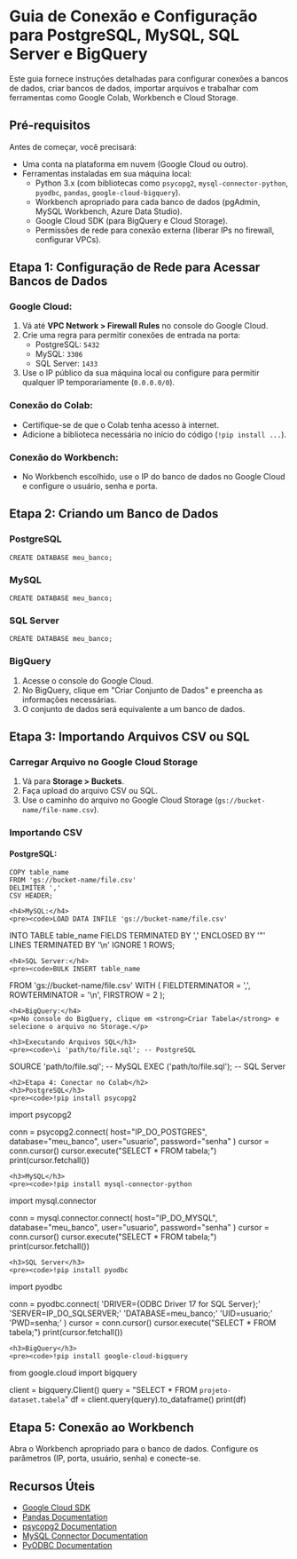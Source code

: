 <h1>Guia de Conexão e Configuração para PostgreSQL, MySQL, SQL Server e BigQuery</h1>
<p>Este guia fornece instruções detalhadas para configurar conexões a bancos de dados, criar bancos de dados, importar arquivos e trabalhar com ferramentas como Google Colab, Workbench e Cloud Storage.</p>

<h2>Pré-requisitos</h2>
<p>Antes de começar, você precisará:</p>
<ul>
<li>Uma conta na plataforma em nuvem (Google Cloud ou outro).</li>
  <li>Ferramentas instaladas em sua máquina local:
  <ul>
    <li>Python 3.x (com bibliotecas como <code>psycopg2</code>, <code>mysql-connector-python</code>, <code>pyodbc</code>, <code>pandas</code>, <code>google-cloud-bigquery</code>).</li>
    <li>Workbench apropriado para cada banco de dados (pgAdmin, MySQL Workbench, Azure Data Studio).</li>
    <li>Google Cloud SDK (para BigQuery e Cloud Storage).</li>
         <li>Permissões de rede para conexão externa (liberar IPs no firewall, configurar VPCs).</li>
      </ul>
    </li>
  </ul>

  <h2>Etapa 1: Configuração de Rede para Acessar Bancos de Dados</h2>
  <h3>Google Cloud:</h3>
    <ol>
   <li>Vá até <strong>VPC Network &gt; Firewall Rules</strong> no console do Google Cloud.</li>
  <li>Crie uma regra para permitir conexões de entrada na porta:
 <ul>
   <li>PostgreSQL: <code>5432</code></li>
   <li>MySQL: <code>3306</code></li>
  <li>SQL Server: <code>1433</code></li>
  </ul>
 </li>
  <li>Use o IP público da sua máquina local ou configure para permitir qualquer IP temporariamente (<code>0.0.0.0/0</code>).</li>
    </ol>

  <h3>Conexão do Colab:</h3>
  <ul>
  <li>Certifique-se de que o Colab tenha acesso à internet.</li>
 <li>Adicione a biblioteca necessária no início do código (<code>!pip install ...</code>).</li>
  </ul>

<h3>Conexão do Workbench:</h3>
<ul>
        <li>No Workbench escolhido, use o IP do banco de dados no Google Cloud e configure o usuário, senha e porta.</li>
</ul>

<h2>Etapa 2: Criando um Banco de Dados</h2>
<h3>PostgreSQL</h3>
<pre><code>CREATE DATABASE meu_banco;</code></pre>

<h3>MySQL</h3>
<pre><code>CREATE DATABASE meu_banco;</code></pre>

<h3>SQL Server</h3>
<pre><code>CREATE DATABASE meu_banco;</code></pre>

<h3>BigQuery</h3>
<ol>
<li>Acesse o console do Google Cloud.</li>
<li>No BigQuery, clique em "Criar Conjunto de Dados" e preencha as informações necessárias.</li>
<li>O conjunto de dados será equivalente a um banco de dados.</li>
</ol>

<h2>Etapa 3: Importando Arquivos CSV ou SQL</h2>
<h3>Carregar Arquivo no Google Cloud Storage</h3>
  <ol>
<li>Vá para <strong>Storage &gt; Buckets</strong>.</li>
 <li>Faça upload do arquivo CSV ou SQL.</li>
 <li>Use o caminho do arquivo no Google Cloud Storage (<code>gs://bucket-name/file-name.csv</code>).</li>
 </ol>
<h3>Importando CSV</h3>
<h4>PostgreSQL:</h4>
<pre><code>COPY table_name
FROM 'gs://bucket-name/file.csv'
DELIMITER ','
CSV HEADER;</code></pre>

    <h4>MySQL:</h4>
    <pre><code>LOAD DATA INFILE 'gs://bucket-name/file.csv'
INTO TABLE table_name
FIELDS TERMINATED BY ','
ENCLOSED BY '"'
LINES TERMINATED BY '\n'
IGNORE 1 ROWS;</code></pre>

    <h4>SQL Server:</h4>
    <pre><code>BULK INSERT table_name
FROM 'gs://bucket-name/file.csv'
WITH (
    FIELDTERMINATOR = ',',
    ROWTERMINATOR = '\n',
    FIRSTROW = 2
);</code></pre>

    <h4>BigQuery:</h4>
    <p>No console do BigQuery, clique em <strong>Criar Tabela</strong> e selecione o arquivo no Storage.</p>

    <h3>Executando Arquivos SQL</h3>
    <pre><code>\i 'path/to/file.sql'; -- PostgreSQL
SOURCE 'path/to/file.sql'; -- MySQL
EXEC ('path/to/file.sql'); -- SQL Server</code></pre>

    <h2>Etapa 4: Conectar no Colab</h2>
    <h3>PostgreSQL</h3>
    <pre><code>!pip install psycopg2
import psycopg2

conn = psycopg2.connect(
    host="IP_DO_POSTGRES",
    database="meu_banco",
    user="usuario",
    password="senha"
)
cursor = conn.cursor()
cursor.execute("SELECT * FROM tabela;")
print(cursor.fetchall())</code></pre>

    <h3>MySQL</h3>
    <pre><code>!pip install mysql-connector-python
import mysql.connector

conn = mysql.connector.connect(
    host="IP_DO_MYSQL",
    database="meu_banco",
    user="usuario",
    password="senha"
)
cursor = conn.cursor()
cursor.execute("SELECT * FROM tabela;")
print(cursor.fetchall())</code></pre>

    <h3>SQL Server</h3>
    <pre><code>!pip install pyodbc
import pyodbc

conn = pyodbc.connect(
    'DRIVER={ODBC Driver 17 for SQL Server};'
    'SERVER=IP_DO_SQLSERVER;'
    'DATABASE=meu_banco;'
    'UID=usuario;'
    'PWD=senha;'
)
cursor = conn.cursor()
cursor.execute("SELECT * FROM tabela;")
print(cursor.fetchall())</code></pre>

    <h3>BigQuery</h3>
    <pre><code>!pip install google-cloud-bigquery
from google.cloud import bigquery

client = bigquery.Client()
query = "SELECT * FROM `projeto-dataset.tabela`"
df = client.query(query).to_dataframe()
print(df)</code></pre>

<h2>Etapa 5: Conexão ao Workbench</h2>
<p>Abra o Workbench apropriado para o banco de dados. Configure os parâmetros (IP, porta, usuário, senha) e conecte-se.</p>

<h2>Recursos Úteis</h2>
<ul>
<li><a href="https://cloud.google.com/sdk" target="_blank">Google Cloud SDK</a></li>
<li><a href="https://pandas.pydata.org/docs/" target="_blank">Pandas Documentation</a></li>
  <li><a href="https://www.psycopg.org/docs/" target="_blank">psycopg2 Documentation</a></li>
<li><a href="https://dev.mysql.com/doc/connector-python/en/" target="_blank">MySQL Connector Documentation</a></li>
<li><a href="https://github.com/mkleehammer/pyodbc" target="_blank">PyODBC Documentation</a></li>
</ul>
